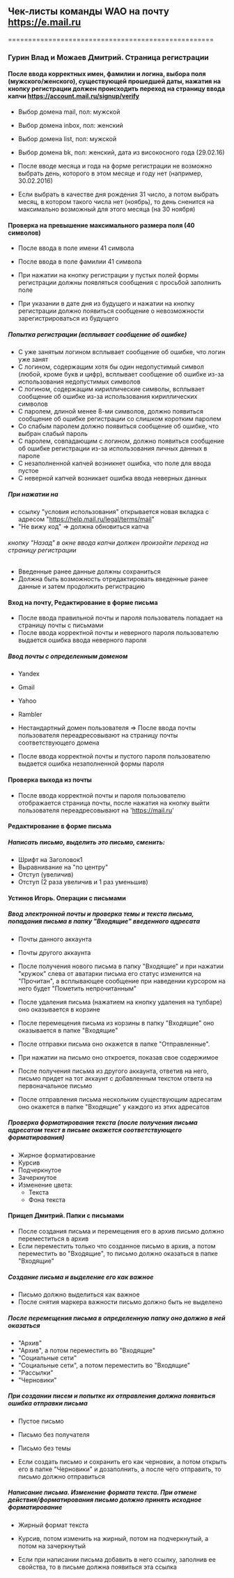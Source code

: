 ## Чек-листы команды WAO на почту https://e.mail.ru
===================================================

### Гурин Влад и Можаев Дмитрий. Страница регистрации

#### После ввода корректных имен, фамилии и логина, выбора поля (мужского/женского), существующей прошедшей даты, нажатия на кнопку регистрации должен происходить переход на страницу ввода капчи https://account.mail.ru/signup/verify


* Выбор домена mail, пол: мужской
* Выбор домена inbox, пол: женский
* Выбор домена list, пол: мужской
* Выбор домена bk, пол: женский, дата из високосного года (29.02.16)


* После вводе месяца и года на форме регистрации не возможно выбрать день, которого в этом месяце и году нет (например, 30.02.2016)
* Если выбрать в качестве дня рождения 31 число, а потом выбрать месяц, в котором такого числа нет (ноябрь), то день сненится на максимально возможный для этого месяца (на 30 ноября)


#### Проверка на превышение максимального размера поля (40 символов)

* После ввода в поле имени 41 символа
* После ввода в поле фамилии 41 символа


* При нажатии на кнопку регистрации у пустых полей формы регистрации должны появляться сообщения с просьбой заполнить поле
* При указании в дате дня из будущего и нажатии на кнопку регистрации должно появиться сообщение о невозможности зарегистрироваться из будущего


##### Попытка регистрации (всплывает сообщение об ошибке)

* С уже занятым логином всплывает сообщение об ошибке, что логин уже занят
* С логином, содержащим хотя бы один недопустимый символ (любой, кроме букв и цифр), всплывает сообщение об ошибке из-за использования недопустимых символов
* С логином, содержащим кириллические символы, всплывает сообщение об ошибке из-за использования кириллических символов
* С паролем, длиной менее 8-ми символов, должно появиться сообщение об ошибке регистрации со слишком коротким паролем
* Со слабым паролем должно появиться сообщение об ошибке, что выбран слабый пароль
* С паролем, совпадающим с логином, должно появиться сообщение об ошибке регистрации из-за использования личных данных в пароле
* С незаполненной капчей возникнет ошибка, что поле для ввода пустое
* С неверной капчей возникает ошибка ввода неверных данных

##### При нажатии на

* ссылку "условия использования" открывается новая вкладка с адресом "https://help.mail.ru/legal/terms/mail"
* "Не вижу код" => должна обновиться капча

###### кнопку "Назад" в окне ввода капчи должен произойти переход на страницу регистрации

* Введенные ранее данные должны сохраниться
* Должна быть возможность отредактировать введенные ранее данные и затем продолжить регистрацию


#### Вход на почту, Редактирование в форме письма

* После ввода правильной почты и пароля пользователь попадает на страницу почты с письмами
* После ввода корректной почты и неверного пароля пользователю выдается ошибка ввода неверного пароля

##### Ввод почты с определенным доменом

* Yandex
* Gmail
* Yahoo
* Rambler
* Нестандартный домен пользователя
=> После ввода почты пользователя переадресовывают на страницу почты соответствующего домена


* После ввода корректной почты и пустого пароля пользователю выдается ошибка незаполненной формы пароля


#### Проверка выхода из почты

* После ввода корректной почты и пароля пользователю отображается страница почты, после нажатия на кнопку выйти пользователя переадресовывают на 'https://mail.ru'

#### Редактирование в форме письма

##### Написать письмо, выделить это письмо, сменить:
* Шрифт на Заголовок1
* Выравнивание на "по центру"
* Отступ (увеличив)
* Отступ (2 раза увеличив и 1 раз уменьшив)


#### Устинов Игорь. Операции с письмами

##### Ввод электронной почты и проверка темы и текста письма, попадания письма в папку "Входящие" введенного адресата

* Почты данного аккаунта
* Почты другого аккаунта


* После получения нового письма в папку "Входящие" и при нажатии "кружок" слева от аватарки письма его статус изменится на "Прочитан", а всплывающее сообщение при наведении курсором на него будет "Пометить непрочитанным"
* После удаления письма (нажатием на кнопку удаления на тулбаре) оно оказывается в корзине
* После перемещения письма из корзины в папку "Входящие" оно оказывается в папке "Входящие"
* После отправки письма оно окажется в папке "Отправленные".
* При нажатии на письмо оно откроется, показав свое содержимое
* После получения письма из другого аккаунта, ответив на него, письмо придет на тот аккаунт с добавленным текстом ответа на первоначальное письмо
* После отправления письма нескольким существующим адресатам оно окажется в папке "Входящие" у каждого из этих адресатов


##### Проверка форматирования текста (после получения письма адресатом текст в письме окажется соответствующего форматирования)

* Жирное форматирование
* Курсив
* Подчеркнутое
* Зачеркнутое
* Изменение цвета:
    - Текста
    - Фона текста


#### Прищеп Дмитрий. Папки с письмами

* После создания письма и перемещения его в архив письмо должно переместиться в архив
* Если переместить только что созданное письмо в архив, а потом переместить во "Входящие", то письмо должно оказаться в папке "Входящие"


##### Cоздание письма и выделение его как важное

* Письмо должно выделиться как важное
* После снятия маркера важности письмо должно быть не выделено

##### После перемещения письма в определенную папку оно должно в ней оказаться

* "Архив"
* "Архив", а потом переместить во "Входящие"
* "Социальные сети"
* "Социальные сети", а потом переместить во "Входящие"
* "Рассылки"
* "Черновики"


##### При создании писем и попытке их отправления должна появиться ошибка отправки письма
* Пустое письмо
* Письмо без получателя
* Письмо без темы

* Если создать письмо и сохранить его как черновик, а потом открыть его в папке "Черновики" и дозаполнить, а после чего отправить, то письмо должно отправиться


##### Написание письма. Изменение формата текста. При отмене действия/форматирования письмо должно принять исходное форматирование

* Жирный формат текста
* Курсив, потом изменить на жирный, потом на подчеркнутый, а потом на зачеркнутый


* Если при написании письма добавить в него ссылку, заполнив ее свойства, то в письме должна появиться эта ссылка
